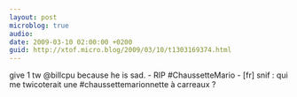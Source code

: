 ```yaml
---
layout: post
microblog: true
audio: 
date: 2009-03-10 02:00:00 +0200
guid: http://xtof.micro.blog/2009/03/10/t1303169374.html
---
```

give 1 tw @billcpu because he is sad. - RIP #ChaussetteMario - [fr] snif : qui me twicoterait une #chaussettemarionnette à carreaux ?

